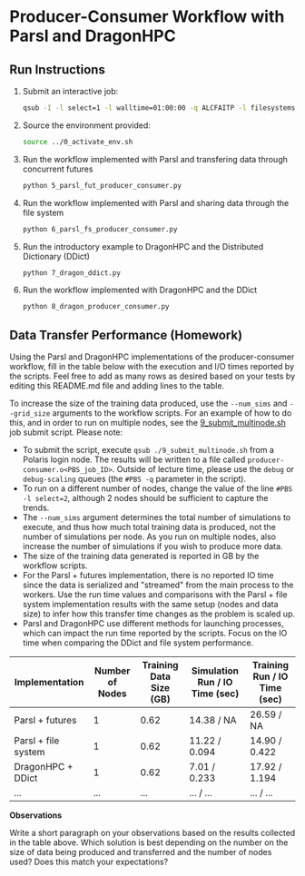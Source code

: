 # Producer-Consumer Workflow with Parsl and DragonHPC



## Run Instructions

1. Submit an interactive job:

    ```bash
    qsub -I -l select=1 -l walltime=01:00:00 -q ALCFAITP -l filesystems=home:eagle -A ALCFAITP
    ```

2. Source the environment provided:

    ```bash
    source ../0_activate_env.sh
    ```

3. Run the workflow implemented with Parsl and transfering data through concurrent futures

    ```bash
    python 5_parsl_fut_producer_consumer.py
    ```

4. Run the workflow implemented with Parsl and sharing data through the file system 

    ```bash
    python 6_parsl_fs_producer_consumer.py
    ```

5. Run the introductory example to DragonHPC and the Distributed Dictionary (DDict)

    ```bash
    python 7_dragon_ddict.py
    ```

5. Run the workflow implemented with DragonHPC and the DDict

    ```bash
    python 8_dragon_producer_consumer.py
    ```


## Data Transfer Performance (Homework)

Using the Parsl and DragonHPC implementations of the producer-consumer workflow, fill in the table below with the execution and I/O times reported by the scripts. Feel free to add as many rows as desired based on your tests by editing this README.md file and adding lines to the table.

To increase the size of the training data produced, use the `--num_sims` and `--grid_size` arguments to the workflow scripts. For an example of how to do this, and in order to run on multiple nodes, see the [9_submit_multinode.sh](./9_submit_multinode.sh) job submit script. 
Please note:

* To submit the script, execute `qsub ./9_submit_multinode.sh` from a Polaris login node. The results will be written to a file called `producer-consumer.o<PBS_job_ID>`. Outside of lecture time, please use the `debug` or `debug-scaling` queues (the `#PBS -q` parameter in the script).
* To run on a different number of nodes, change the value of the line `#PBS -l select=2`, although 2 nodes should be sufficient to capture the trends.
* The `--num_sims` argument determines the total number of simulations to execute, and thus how much total training data is produced, not the number of simulations per node. As you run on multiple nodes, also increase the number of simulations if you wish to produce more data.
* The size of the training data generated is reported in GB by the workflow scripts. 
* For the Parsl + futures implementation, there is no reported IO time since the data is serialized and "streamed" from the main process to the workers. Use the run time values and comparisons with the Parsl + file system implementation results with the same setup (nodes and data size) to infer how this transfer time changes as the problem is scaled up.
* Parsl and DragonHPC use different methods for launching processes, which can impact the run time reported by the scripts. Focus on the IO time when comparing the DDict and file system performance. 


| Implementation   | Number of Nodes | Training Data Size (GB) | Simulation Run / IO Time (sec) | Training Run / IO Time (sec) |
|------------------|-----------------|--------------------|-----------------|---------------|
| Parsl + futures | 1   | 0.62   | 14.38 / NA   | 26.59 / NA   |
| Parsl + file system | 1   | 0.62   | 11.22 / 0.094   | 14.90 / 0.422   |
| DragonHPC + DDict | 1   | 0.62   | 7.01 / 0.233   | 17.92 / 1.194   |
| ...   | ...   | ...   | ... / ...  | ... / ...  |


**Observations**

Write a short paragraph on your observations based on the results collected in the table above. Which solution is best depending on the number on the size of data being produced and transferred and the number of nodes used? Does this match your expectations? 
